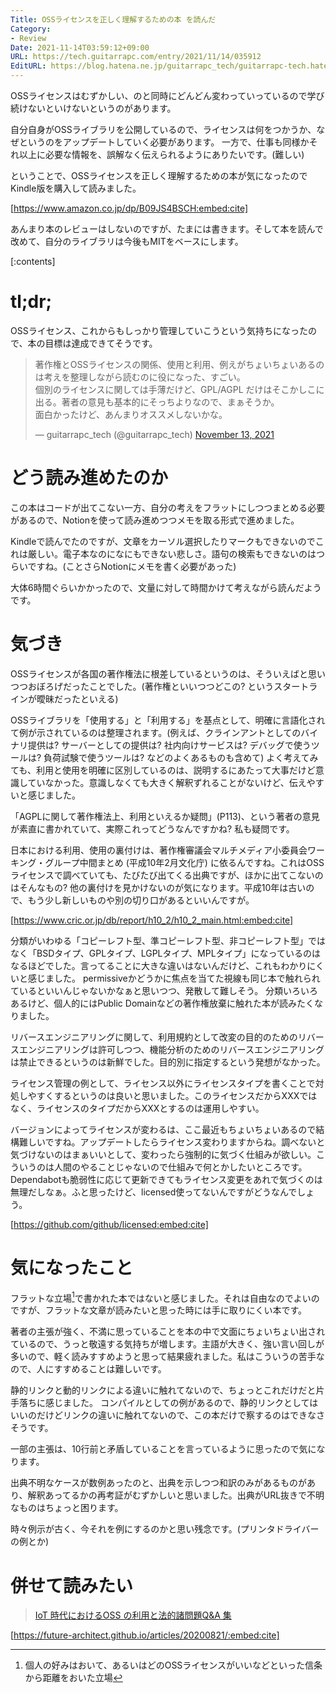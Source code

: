 ```yaml
---
Title: OSSライセンスを正しく理解するための本 を読んだ
Category:
- Review
Date: 2021-11-14T03:59:12+09:00
URL: https://tech.guitarrapc.com/entry/2021/11/14/035912
EditURL: https://blog.hatena.ne.jp/guitarrapc_tech/guitarrapc-tech.hatenablog.com/atom/entry/13574176438032693297
---
```


OSSライセンスはむずかしい、のと同時にどんどん変わっていっているので学び続けないといけないというのがあります。

自分自身がOSSライブラリを公開しているので、ライセンスは何をつかうか、なぜというのをアップデートしていく必要があります。
一方で、仕事も同様かそれ以上に必要な情報を、誤解なく伝えられるようにありたいです。(難しい)

ということで、OSSライセンスを正しく理解するための本が気になったのでKindle版を購入して読みました。

[https://www.amazon.co.jp/dp/B09JS4BSCH:embed:cite]

あんまり本のレビューはしないのですが、たまには書きます。そして本を読んで改めて、自分のライブラリは今後もMITをベースにします。

[:contents]

# tl;dr;

OSSライセンス、これからもしっかり管理していこうという気持ちになったので、本の目標は達成できてそうです。

 <blockquote class="twitter-tweet"><p lang="ja" dir="ltr">著作権とOSSライセンスの関係、使用と利用、例えがちょいちょいあるのは考えを整理しながら読むのに役になった、すごい。<br>個別のライセンスに関しては手薄だけど、GPL/AGPL だけはそこかしこに出る。著者の意見も基本的にそっちよりなので、まぁそうか。<br>面白かったけど、あんまりオススメしないかな。</p>&mdash; guitarrapc_tech (@guitarrapc_tech) <a href="https://twitter.com/guitarrapc_tech/status/1459516049318027268?ref_src=twsrc%5Etfw">November 13, 2021</a></blockquote> <script async src="https://platform.twitter.com/widgets.js" charset="utf-8"></script>


# どう読み進めたのか

この本はコードが出てこない一方、自分の考えをフラットにしつつまとめる必要があるので、Notionを使って読み進めつつメモを取る形式で進めました。

Kindleで読んでたのですが、文章をカーソル選択したりマークもできないのでこれは厳しい。電子本なのになにもできない悲しさ。語句の検索もできないのはつらいですね。(ことさらNotionにメモを書く必要があった)

大体6時間ぐらいかかったので、文量に対して時間かけて考えながら読んだようです。

# 気づき

OSSライセンスが各国の著作権法に根差しているというのは、そういえばと思いつつおぼろげだったことでした。(著作権といいつつどこの? というスタートラインが曖昧だったといえる)

OSSライブラリを「使用する」と「利用する」を基点として、明確に言語化されて例が示されているのは整理されます。(例えば、クラインアントとしてのバイナリ提供は? サーバーとしての提供は? 社内向けサービスは? デバッグで使うツールは? 負荷試験で使うツールは? などのよくあるものも含めて)
よく考えてみても、利用と使用を明確に区別しているのは、説明するにあたって大事だけど意識していなかった。意識しなくても大きく解釈ずれることがないけど、伝えやすいと感じました。

「AGPLに関して著作権法上、利用といえるか疑問」(P113)、という著者の意見が素直に書かれていて、実際これってどうなんですかね? 私も疑問です。

日本における利用、使用の裏付けは、著作権審議会マルチメディア小委員会ワーキング・グループ中間まとめ (平成10年2月文化庁) に依るんですね。これはOSSライセンスで調べていても、たびたび出てくる出典ですが、ほかに出てこないのはそんなもの? 他の裏付けを見かけないのが気になります。平成10年は古いので、もう少し新しいものや別の切り口があるといいんですが。

[https://www.cric.or.jp/db/report/h10_2/h10_2_main.html:embed:cite]

分類がいわゆる「コピーレフト型、準コピーレフト型、非コピーレフト型」ではなく「BSDタイプ、GPLタイプ、LGPLタイプ、MPLタイプ」になっているのはなるほどでした。言ってることに大きな違いはないんだけど、これもわかりにくいと感じました。
permissiveかどうかに焦点を当てた視線も同じ本で触れられているといいんじゃないかなぁと思いつつ、発散して難しそう。
分類いろいろあるけど、個人的にはPublic Domainなどの著作権放棄に触れた本が読みたくなりました。

リバースエンジニアリングに関して、利用規約として改変の目的のためのリバースエンジニアリングは許可しつつ、機能分析のためのリバースエンジニアリングは禁止できるというのは新鮮でした。目的別に指定するという発想がなかった。

ライセンス管理の例として、ライセンス以外にライセンスタイプを書くことで対処しやすくするというのは良いと思いました。このライセンスだからXXXではなく、ライセンスのタイプだからXXXとするのは運用しやすい。

バージョンによってライセンスが変わるは、ここ最近もちょいちょいあるので結構難しいですね。アップデートしたらライセンス変わりますからね。調べないと気づけないのはまぁいいとして、変わったら強制的に気づく仕組みが欲しい。こういうのは人間のやることじゃないので仕組みで何とかしたいところです。Dependabotも脆弱性に応じて更新できてもライセンス変更をあれで気づくのは無理だしなぁ。ふと思ったけど、licensed使ってないんですがどうなんでしょう。

[https://github.com/github/licensed:embed:cite]

# 気になったこと

フラットな立場[^1]で書かれた本ではないと感じました。それは自由なのでよいのですが、フラットな文章が読みたいと思った時には手に取りにくい本です。

著者の主張が強く、不満に思っていることを本の中で文面にちょいちょい出されているので、うっと敬遠する気持ちが増します。主語が大きく、強い言い回しが多いので、軽く読みすすめようと思って結果疲れました。私はこういうの苦手なので、人にすすめることは難しいです。

静的リンクと動的リンクによる違いに触れてないので、ちょっとこれだけだと片手落ちに感じました。
コンパイルとしての例があるので、静的リンクとしてはいいのだけどリンクの違いに触れてないので、この本だけで察するのはできなさそうです。

一部の主張は、10行前と矛盾していることを言っているように思ったので気になります。

出典不明なケースが数例あったのと、出典を示しつつ和訳のみがあるものがあり、解釈あってるかの再考証がむずかしいと思いました。出典がURL抜きで不明なものはちょっと困ります。

時々例示が古く、今それを例にするのかと思い残念です。(プリンタドライバーの例とか)

[^1]: 個人の好みはおいて、あるいはどのOSSライセンスがいいなどといった信条から距離をおいた立場

# 併せて読みたい

> [IoT 時代におけるOSS の利用と法的諸問題Q&A 集](https://www.softic.or.jp/ossqa/all_180328_mc.pdf)

[https://future-architect.github.io/articles/20200821/:embed:cite]
